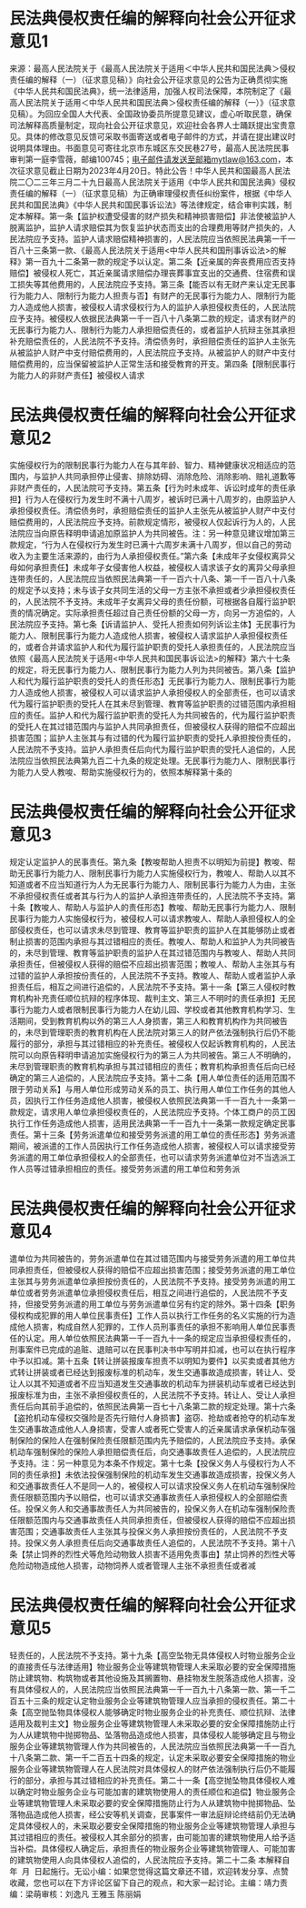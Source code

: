 # 民法典侵权责任编的解释向社会公开征求意见1

来源：最高人民法院关于《最高人民法院关于适用＜中华人民共和国民法典＞侵权责任编的解释（一）（征求意见稿）》向社会公开征求意见的公告为正确贯彻实施《中华人民共和国民法典》，统一法律适用，加强人权司法保障，本院制定了《最高人民法院关于适用＜中华人民共和国民法典＞侵权责任编的解释（一）》（征求意见稿）。为回应全国人大代表、全国政协委员所提意见建议，虚心听取民意，确保司法解释高质量制定，现向社会公开征求意见，欢迎社会各界人士踊跃提出宝贵意见。具体的修改意见反馈可采取书面寄送或者电子邮件的方式，并请在提出建议时说明具体理由。书面意见可寄往北京市东城区东交民巷27号，最高人民法院民事审判第一庭李雪薇，邮编100745；电子邮件请发送至邮箱mytlaw@163.com，本次征求意见截止日期为2023年4月20日。特此公告！中华人民共和国最高人民法院二〇二三年三月二十九日最高人民法院关于适用《中华人民共和国民法典》侵权责任编的解释（一）（征求意见稿）为正确审理侵权责任纠纷案件，根据《中华人民共和国民法典》《中华人民共和国民事诉讼法》等法律规定，结合审判实践，制定本解释。第一条【监护权遭受侵害的财产损失和精神损害赔偿】非法使被监护人脱离监护，监护人请求赔偿其为恢复监护状态而支出的合理费用等财产损失的，人民法院应予支持。监护人请求赔偿精神损害的，人民法院应当依照民法典第一千一百八十三条第一款、《最高人民法院关于适用<中华人民共和国刑事诉讼法>的解释》第一百九十二条第一款的规定予以认定。第二条【近亲属的奔丧费用应否支持赔偿】被侵权人死亡，其近亲属请求赔偿办理丧葬事宜支出的交通费、住宿费和误工损失等其他费用的，人民法院应予支持。第三条【能否以有无财产来认定无民事行为能力人、限制行为能力人担责与否】有财产的无民事行为能力人、限制行为能力人造成他人损害，被侵权人请求侵权行为人的监护人承担侵权责任的，人民法院应予支持。被侵权人依据民法典第一千一百八十八条第二款的规定，请求有财产的无民事行为能力人、限制行为能力人承担赔偿责任的，或者监护人抗辩主张其承担补充赔偿责任的，人民法院不予支持。清偿债务时，承担赔偿责任的监护人主张先从被监护人财产中支付赔偿费用的，人民法院应予支持。从被监护人的财产中支付赔偿费用的，应当保留被监护人正常生活和接受教育的开支。第四条【限制民事行为能力人的非财产责任】被侵权人请求

# 民法典侵权责任编的解释向社会公开征求意见2

实施侵权行为的限制民事行为能力人在与其年龄、智力、精神健康状况相适应的范围内，与监护人共同承担停止侵害、排除妨碍、消除危险、消除影响、赔礼道歉等非财产责任的，人民法院可予支持。第五条【行为时未成年、诉讼时成年的责任承担】行为人在侵权行为发生时不满十八周岁，被诉时已满十八周岁的，由原监护人承担侵权责任。清偿债务时，承担赔偿责任的监护人主张先从被监护人财产中支付赔偿费用的，人民法院应予支持。前款规定情形，被侵权人仅起诉行为人的，人民法院应当向原告释明申请追加原监护人为共同被告。注：另一种意见建议增加第三款规定，“行为人在侵权行为发生时已满十六周岁未满十八周岁，但以自己的劳动收入为主要生活来源的，由行为人承担侵权责任。”第六条【未成年子女侵权离异父母如何承担责任】未成年子女侵害他人权益，被侵权人请求该子女的离异父母承担连带责任的，人民法院应当依照民法典第一千一百六十八条、第一千一百八十八条的规定予以支持；未与该子女共同生活的父母一方主张不承担或者少承担侵权责任的，人民法院不予支持。未成年子女离异父母的责任份额，可根据各自履行监护职责的情况确定。实际承担责任超过自己责任份额的父母一方，向另一方追偿的，人民法院应予支持。第七条【诉请监护人、受托人担责如何列诉讼主体】无民事行为能力人、限制民事行为能力人造成他人损害，被侵权人请求监护人承担侵权责任的，或者合并请求监护人和代为履行监护职责的受托人承担责任的，人民法院应当依照《最高人民法院关于适用<中华人民共和国民事诉讼法>的解释》第六十七条的规定，将无民事行为能力人、限制民事行为能力人列为共同被告。第八条【监护人和代为履行监护职责的受托人的责任形态】无民事行为能力人、限制民事行为能力人造成他人损害，被侵权人可以请求监护人承担侵权人的全部责任，也可以请求代为履行监护职责的受托人在其未尽到管理、教育等监护职责的过错范围内承担相应的责任。监护人和代为履行监护职责的受托人为共同被告的，代为履行监护职责的受托人在其过错范围内与监护人共同承担责任，但被侵权人获得的赔偿不应超出损害范围；监护人主张其与有过错的代为履行监护职责的受托人承担按份责任的，人民法院不予支持。监护人承担责任后向代为履行监护职责的受托人追偿的，人民法院应当依照民法典第九百二十九条的规定处理。无民事行为能力人、限制民事行为能力人受人教唆、帮助实施侵权行为的，依照本解释第十条的

# 民法典侵权责任编的解释向社会公开征求意见3

规定认定监护人的民事责任。第九条【教唆帮助人担责不以明知为前提】教唆、帮助无民事行为能力人、限制民事行为能力人实施侵权行为，教唆人、帮助人以其不知道或者不应当知道行为人为无民事行为能力人、限制民事行为能力人为由，主张不承担侵权责任或者其与行为人的监护人承担连带责任的，人民法院不予支持。第十条【教唆人、帮助人与监护人的责任形态】教唆、帮助无民事行为能力人、限制民事行为能力人实施侵权行为，被侵权人可以请求教唆人、帮助人承担侵权人的全部侵权责任，也可以请求未尽到管理、教育等监护职责的监护人在其能够防止或者制止损害的范围内承担与其过错相应的责任。教唆人、帮助人和监护人为共同被告的，未尽到管理、教育等监护职责的监护人在其过错范围内与教唆人、帮助人共同承担责任，但被侵权人获得的赔偿不应超出损害范围；教唆人、帮助人主张其与有过错的监护人承担按份责任的，人民法院不予支持。教唆人、帮助人或者监护人承担责任后，相互之间进行追偿的，人民法院不予支持。第十一条【第三人侵权时教育机构补充责任顺位抗辩的程序体现、裁判主文、第三人不明时的责任承担】无民事行为能力人或者限制民事行为能力人在幼儿园、学校或者其他教育机构学习、生活期间，受到教育机构以外的第三人人身损害，第三人和教育机构作为共同被告的，未尽到管理职责的教育机构在人民法院对第三人的财产依法强制执行后仍不能履行的部分，承担与其过错相应的补充责任。被侵权人仅起诉教育机构的，人民法院可以向原告释明申请追加实施侵权行为的第三人为共同被告。第三人不明确的，未尽到管理职责的教育机构承担与其过错相应的责任；教育机构承担责任后向已经确定的第三人追偿的，人民法院应予支持。第十二条【用人单位责任的适用范围不限于劳动关系】与用人单位形成劳动关系的员工、执行用人单位工作任务的其他人员，因执行工作任务造成他人损害，被侵权人依照民法典第一千一百九十一条第一款规定，请求用人单位承担侵权责任的，人民法院应予支持。个体工商户的员工因执行工作任务造成他人损害，适用民法典第一千一百九十一条第一款规定确定民事责任。第十三条【劳务派遣单位和接受劳务派遣的用工单位的责任形态】劳务派遣期间，被派遣的工作人员因执行工作任务造成他人损害，被侵权人可以请求接受劳务派遣的用工单位承担侵权人的全部责任，也可以请求劳务派遣单位对不当选派工作人员等过错承担相应的责任。接受劳务派遣的用工单位和劳务派

# 民法典侵权责任编的解释向社会公开征求意见4

遣单位为共同被告的，劳务派遣单位在其过错范围内与接受劳务派遣的用工单位共同承担责任，但被侵权人获得的赔偿不应超出损害范围；接受劳务派遣的用工单位主张其与劳务派遣单位承担按份责任的，人民法院不予支持。接受劳务派遣的用工单位或者劳务派遣单位承担侵权责任后，相互之间进行追偿的，人民法院不予支持，但接受劳务派遣的用工单位与劳务派遣单位另有约定的除外。第十四条【职务侵权构成犯罪的用人单位民事责任】工作人员以执行工作任务的名义实施的行为造成他人损害，构成自然人犯罪的，工作人员刑事责任的承担不影响用人单位民事责任的认定。用人单位依照民法典第一千一百九十一条的规定应当承担侵权责任的，刑事案件已完成的追赃、退赔可以在民事判决书中写明并扣减，也可以在执行程序中予以扣减。第十五条【转让拼装报废车担责不以明知为要件】以买卖或者其他方式转让拼装或者已经达到报废标准的机动车，发生交通事故造成损害，转让人、受让人以其不知道或者不应当知道发生交通事故的机动车为拼装机动车或者已经达到报废标准为由，主张不承担侵权责任的，人民法院不予支持。转让人、受让人承担责任后向其前手追偿的，依照民法典第一百七十八条第二款的规定处理。第十六条【盗抢机动车侵权交强险是否先行赔付人身损害】盗窃、抢劫或者抢夺的机动车发生交通事故造成他人人身损害，受害人或者死亡受害人的近亲属请求承保机动车强制保险的保险人在强制保险责任限额范围内先予赔偿的，人民法院应予支持。承保机动车强制保险的保险人承担赔偿责任后，向交通事故责任人追偿的，人民法院应予支持。注：另一种意见为本条不作规定。第十七条【投保义务人与侵权行为人不同的责任承担】未依法投保强制保险的机动车发生交通事故造成损害，投保义务人和交通事故责任人不是同一人的，被侵权人可以请求投保义务人在机动车强制保险责任限额范围内予以赔偿，也可以请求交通事故责任人承担侵权人的全部赔偿责任。投保义务人和交通事故责任人为共同被告的，投保义务人在机动车强制保险责任限额范围内与交通事故责任人共同承担责任，但被侵权人获得的赔偿不应超出损害范围；交通事故责任人主张其与投保义务人承担按份责任的，人民法院不予支持。投保义务人承担责任后向交通事故责任人追偿的，人民法院不予支持。第十八条【禁止饲养的烈性犬等危险动物致人损害不适用免责事由】禁止饲养的烈性犬等危险动物造成他人损害，动物饲养人或者管理人主张不承担责任或者减

# 民法典侵权责任编的解释向社会公开征求意见5

轻责任的，人民法院不予支持。第十九条【高空坠物无具体侵权人时物业服务企业的直接责任与法律适用】物业服务企业等建筑物管理人未采取必要的安全保障措施防止建筑物、构筑物或者其他设施及其搁置物、悬挂物发生脱落造成他人损害，没有具体侵权人的，人民法院应当依照民法典第一千一百九十八条第一款、第一千二百五十三条的规定认定物业服务企业等建筑物管理人应当承担的侵权责任。第二十条【高空抛坠物具体侵权人能够确定时物业服务企业的补充责任、顺位抗辩、法律适用及裁判主文】物业服务企业等建筑物管理人未采取必要的安全保障措施防止行为人从建筑物中抛掷物品、坠落物品造成他人损害，具体侵权人能够确定且与物业服务企业等建筑物管理人作为共同被告的，人民法院应当依照民法典第一千一百九十八条第二款、第一千二百五十四条的规定，认定未采取必要安全保障措施的物业服务企业等建筑物管理人在人民法院对具体侵权人的财产依法强制执行后仍不能履行的部分，承担与其过错相应的补充责任。第二十一条【高空抛坠物具体侵权人难以确定时物业服务企业与可能加害的建筑物使用人的责任顺位和追偿】物业服务企业等建筑物管理人未采取必要的安全保障措施防止行为人从建筑物中抛掷物品、坠落物品造成他人损害，经公安等机关调查，民事案件一审法庭辩论终结前仍无法确定具体侵权人的，未采取必要安全保障措施的物业服务企业等建筑物管理人承担与其过错相应的责任。被侵权人其余部分的损害，由可能加害的建筑物使用人给予适当补偿。具体侵权人确定后，承担责任的物业服务企业等建筑物管理人、可能加害的建筑物使用人向具体侵权人追偿的，人民法院应予支持。第二十二条 本解释自  年  月  日起施行。无讼小编：如果您觉得这篇文章还不错，欢迎转发分享、点赞收藏，您也可以在下方评论区留下自己的观点，和大家一起讨论。主编：靖力责编：梁萌审核：刘逸凡 王雅玉 陈丽娟

